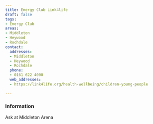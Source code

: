 ```yaml
---
title: Energy Club Link4life
draft: false
tags:
- Energy Club
areas:
- Middleton
- Heywood
- Rochdale
contact:
  addresses:
  - Middleton
  - Heywood
  - Rochdale
  phone:
  - 0161 622 4000
  web_addresses:
  - https://link4life.org/health-wellbeing/children-young-people
  
---
```


### Information
Ask at Middleton Arena

